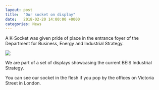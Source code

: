 ```yaml
---
layout: post
title:  "Our socket on display"
date:   2018-02-20 14:00:00 +0000
categories: News
---
```


A K-Socket was given pride of place in the entrance foyer of the Department for Business, Energy and Industrial Strategy.

<img class="full-width-for-retina" src="{{ site.baseurl }}/images/blog/beis-display.jpg" />

We are part of a set of displays showcasing the current BEIS Industrial Strategy.

You can see our socket in the flesh if you pop by the offices on Victoria Street in London.